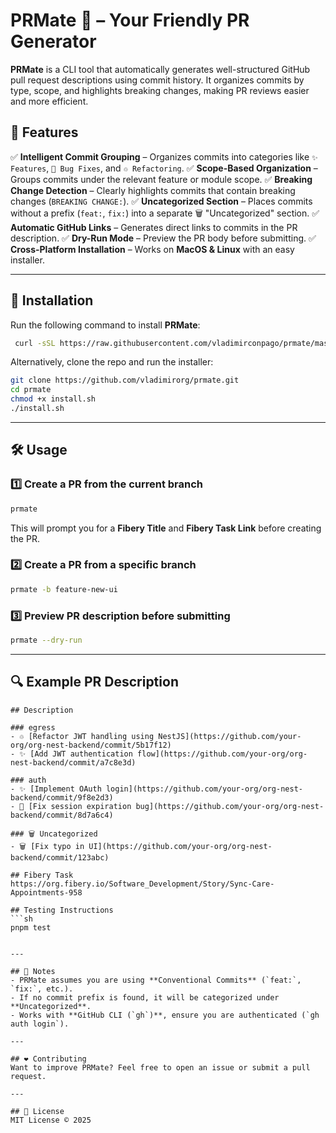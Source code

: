 # PRMate 🤝 – Your Friendly PR Generator

**PRMate** is a CLI tool that automatically generates well-structured GitHub pull request descriptions using commit history. It organizes commits by type, scope, and highlights breaking changes, making PR reviews easier and more efficient.

## 🚀 Features

✅ **Intelligent Commit Grouping** – Organizes commits into categories like `✨ Features`, `🐛 Bug Fixes`, and `♲️ Refactoring`.
✅ **Scope-Based Organization** – Groups commits under the relevant feature or module scope.
✅ **Breaking Change Detection** – Clearly highlights commits that contain breaking changes (`BREAKING CHANGE:`).
✅ **Uncategorized Section** – Places commits without a prefix (`feat:`, `fix:`) into a separate 🗑️ "Uncategorized" section.
✅ **Automatic GitHub Links** – Generates direct links to commits in the PR description.
✅ **Dry-Run Mode** – Preview the PR body before submitting.
✅ **Cross-Platform Installation** – Works on **MacOS & Linux** with an easy installer.

---

## 👥 Installation

Run the following command to install **PRMate**:

```sh
 curl -sSL https://raw.githubusercontent.com/vladimirconpago/prmate/master/install.sh | bash
```

Alternatively, clone the repo and run the installer:

```sh
git clone https://github.com/vladimirorg/prmate.git
cd prmate
chmod +x install.sh
./install.sh
```

---

## 🛠️ Usage

### **1️⃣ Create a PR from the current branch**

```sh
prmate
```

This will prompt you for a **Fibery Title** and **Fibery Task Link** before creating the PR.

### **2️⃣ Create a PR from a specific branch**

```sh
prmate -b feature-new-ui
```

### **3️⃣ Preview PR description before submitting**

```sh
prmate --dry-run
```

---

## 🔍 Example PR Description

````
## Description

### egress
- ♲️ [Refactor JWT handling using NestJS](https://github.com/your-org/org-nest-backend/commit/5b17f12)
- ✨ [Add JWT authentication flow](https://github.com/your-org/org-nest-backend/commit/a7c8e3d)

### auth
- ✨ [Implement OAuth login](https://github.com/your-org/org-nest-backend/commit/9f8e2d3)
- 🐛 [Fix session expiration bug](https://github.com/your-org/org-nest-backend/commit/8d7a6c4)

### 🗑️ Uncategorized
- 🗑️ [Fix typo in UI](https://github.com/your-org/org-nest-backend/commit/123abc)

## Fibery Task
https://org.fibery.io/Software_Development/Story/Sync-Care-Appointments-958

## Testing Instructions
```sh
pnpm test
````

```

---

## 📌 Notes
- PRMate assumes you are using **Conventional Commits** (`feat:`, `fix:`, etc.).
- If no commit prefix is found, it will be categorized under **Uncategorized**.
- Works with **GitHub CLI (`gh`)**, ensure you are authenticated (`gh auth login`).

---

## ❤️ Contributing
Want to improve PRMate? Feel free to open an issue or submit a pull request.

---

## 📝 License
MIT License © 2025

```
